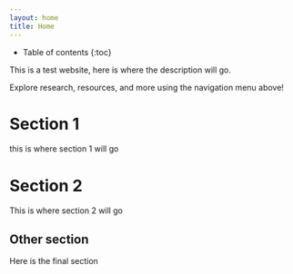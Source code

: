 ```yaml
---
layout: home
title: Home
---
```

* Table of contents
{:toc}

This is a test website, here is where the description will go.

Explore research, resources, and more using the navigation menu above!
# Section 1
this is where section 1 will go

# Section 2
This is where section 2 will go

## Other section
Here is the final section
